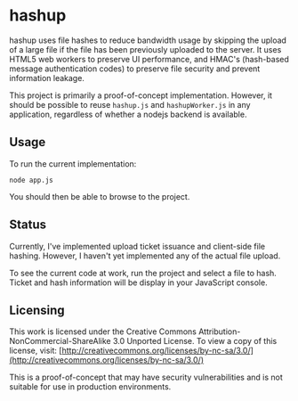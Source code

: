 hashup
======

hashup uses file hashes to reduce bandwidth usage by skipping the upload of a
large file if the file has been previously uploaded to the server. It uses HTML5 
web workers to preserve UI performance, and HMAC's (hash-based message
authentication codes) to preserve file security and prevent information leakage.

This project is primarily a proof-of-concept implementation. However, it should
be possible to reuse `hashup.js` and `hashupWorker.js` in any application,
regardless of whether a nodejs backend is available.

Usage
-----
To run the current implementation:

    node app.js

You should then be able to browse to the project.

Status
------
Currently, I've implemented upload ticket issuance and client-side file hashing.
However, I haven't yet implemented any of the actual file upload.

To see the current code at work, run the project and select a file to hash. Ticket
and hash information will be display in your JavaScript console.

Licensing
---------
This work is licensed under the Creative Commons Attribution-NonCommercial-ShareAlike 3.0
Unported License. To view a copy of this license, visit:
[http://creativecommons.org/licenses/by-nc-sa/3.0/](http://creativecommons.org/licenses/by-nc-sa/3.0/)

This is a proof-of-concept that may have security vulnerabilities and is not
suitable for use in production environments.

